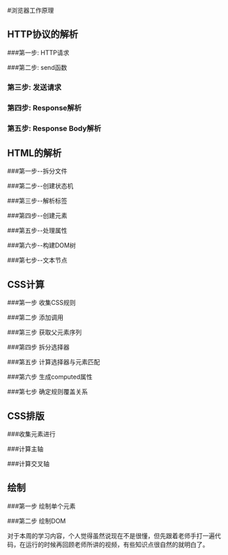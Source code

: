 #浏览器工作原理



## HTTP协议的解析

###第一步: HTTP请求

###第二步: send函数

### 第三步: 发送请求

### 第四步: Response解析

### 第五步: Response Body解析



## HTML的解析

###第一步--拆分文件

###第二步--创建状态机

###第三步--解析标签

###第四步--创建元素

###第五步--处理属性

###第六步--构建DOM树

###第七步--文本节点



## CSS计算



###第一步 收集CSS规则

###第二步 添加调用

###第三步 获取父元素序列

###第四步 拆分选择器

###第五步 计算选择器与元素匹配

###第六步 生成computed属性

###第七步 确定规则覆盖关系



## CSS排版

###收集元素进行

###计算主轴

###计算交叉轴



## 绘制

###第一步 绘制单个元素

###第二步 绘制DOM





​		对于本周的学习内容，个人觉得虽然说现在不是很懂，但先跟着老师手打一遍代码，在运行的时候再回顾老师所讲的视频，有些知识点很自然的就明白了。